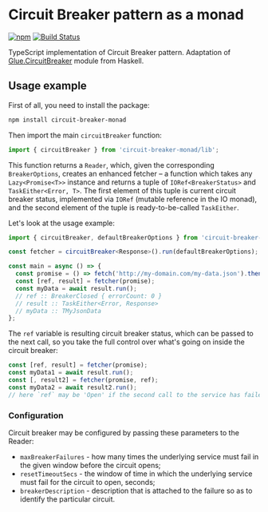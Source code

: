 # Circuit Breaker pattern as a monad

[![npm](https://img.shields.io/npm/v/circuit-breaker-monad.svg)](https://www.npmjs.com/package/circuit-breaker-monad)
[![Build Status](https://travis-ci.org/YBogomolov/circuit-breaker-monad.svg?branch=master)](https://travis-ci.org/YBogomolov/circuit-breaker-monad)

TypeScript implementation of Circuit Breaker pattern. Adaptation of [Glue.CircuitBreaker](https://hackage.haskell.org/package/glue-core-0.4.2/docs/Glue-CircuitBreaker.html) module from Haskell.

## Usage example

First of all, you need to install the package:

```sh
npm install circuit-breaker-monad
```

Then import the main `circuitBreaker` function:

```ts
import { circuitBreaker } from 'circuit-breaker-monad/lib';
```

This function returns a `Reader`, which, given the corresponding `BreakerOptions`, creates an enhanced fetcher – a function which takes any `Lazy<Promise<T>>` instance and returns a tuple of `IORef<BreakerStatus>` and `TaskEither<Error, T>`. The first element of this tuple is current circuit breaker status, implemented via `IORef` (mutable reference in the IO monad), and the second element of the tuple is ready-to-be-called `TaskEither`.

Let's look at the usage example:

```ts
import { circuitBreaker, defaultBreakerOptions } from 'circuit-breaker-monad/lib';

const fetcher = circuitBreaker<Response>().run(defaultBreakerOptions);

const main = async () => {
  const promise = () => fetch('http://my-domain.com/my-data.json').then(res => res.json());
  const [ref, result] = fetcher(promise);
  const myData = await result.run();
  // ref :: BreakerClosed { errorCount: 0 }
  // result :: TaskEither<Error, Response>
  // myData :: TMyJsonData
};
```

The `ref` variable is resulting circuit breaker status, which can be passed to the next call, so you take the full control over what's going on inside the circuit breaker:

```ts
const [ref, result] = fetcher(promise);
const myData1 = await result.run();
const [, result2] = fetcher(promise, ref);
const myData2 = await result2.run();
// here `ref` may be 'Open' if the second call to the service has failed
```

### Configuration

Circuit breaker may be configured by passing these parameters to the Reader:

- `maxBreakerFailures` - how many times the underlying service must fail in the given window before the circuit opens;
- `resetTimeoutSecs` - the window of time in which the underlying service must fail for the circuit to open, seconds;
- `breakerDescription` - description that is attached to the failure so as to identify the particular circuit.
